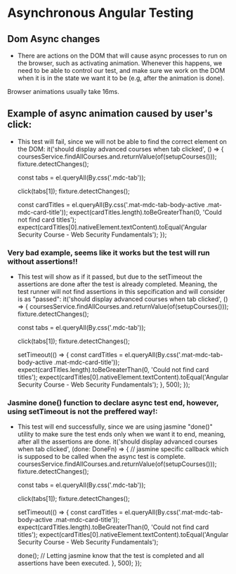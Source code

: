 # Asynchronous Angular Testing
## Dom Async changes
 * There are actions on the DOM that will cause async processes to run on the browser, such as activating animation.
 Whenever this happens, we need to be able to control our test, and make sure we work on the DOM when it is in the state we want it to be (e.g, after the animation is done).

 Browser animations usually take 16ms.
 
## Example of async animation caused by user's click:

* This test will fail, since we will not be able to find the correct element on the DOM:
it('should display advanced courses when tab clicked', () => {
    coursesService.findAllCourses.and.returnValue(of(setupCourses()));
    fixture.detectChanges();

    const tabs = el.queryAll(By.css('.mdc-tab'));

    click(tabs[1]);
    fixture.detectChanges();

    const cardTitles = el.queryAll(By.css('.mat-mdc-tab-body-active .mat-mdc-card-title'));
    expect(cardTitles.length).toBeGreaterThan(0, 'Could not find card titles');
    expect(cardTitles[0].nativeElement.textContent).toEqual('Angular Security Course - Web Security Fundamentals');
  });

### Very bad example, seems like it works but the test will run without assertions!!
* This test will show as if it passed, but due to the setTimeout the assertions are done after the test is already completed. Meaning,
  the test runner will not find assertions in this sepcification and will consider is as "passed":
 it('should display advanced courses when tab clicked', () => {
    coursesService.findAllCourses.and.returnValue(of(setupCourses()));
    fixture.detectChanges();

    const tabs = el.queryAll(By.css('.mdc-tab'));

    click(tabs[1]);
    fixture.detectChanges();

    setTimeout(() => {
      const cardTitles = el.queryAll(By.css('.mat-mdc-tab-body-active .mat-mdc-card-title'));
      expect(cardTitles.length).toBeGreaterThan(0, 'Could not find card titles');
      expect(cardTitles[0].nativeElement.textContent).toEqual('Angular Security Course - Web Security Fundamentals');
    }, 500);
  });

### Jasmine done() function to declare async test end, however, using setTimeout is not the preffered way!:
 * This test will end successfully, since we are using jasmine "done()" utility to make sure the test ends only when we want it to end, meaning, after all the assertions are done.
  it('should display advanced courses when tab clicked', (done: DoneFn) => { // jasmine specific callback which is supposed to be called when the async test is complete.
    coursesService.findAllCourses.and.returnValue(of(setupCourses()));
    fixture.detectChanges();

    const tabs = el.queryAll(By.css('.mdc-tab'));

    click(tabs[1]);
    fixture.detectChanges();

    setTimeout(() => {
      const cardTitles = el.queryAll(By.css('.mat-mdc-tab-body-active .mat-mdc-card-title'));
      expect(cardTitles.length).toBeGreaterThan(0, 'Could not find card titles');
      expect(cardTitles[0].nativeElement.textContent).toEqual('Angular Security Course - Web Security Fundamentals');

      done(); // Letting jasmine know that the test is completed and all assertions have been executed.
    }, 500);
  });

### 
